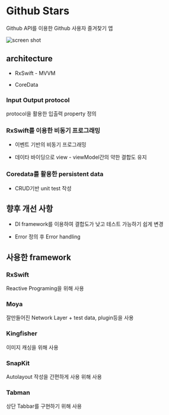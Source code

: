 # Github Stars

Github API를 이용한 Github 사용자 즐겨찾기 앱

![screen shot](https://d.pr/i/G03uSF)

## architecture

- RxSwift - MVVM

- CoreData

### Input Output protocol

protocol을 활용한 입출력 property 정의

### RxSwift를 이용한 비동기 프로그래밍

- 이벤트 기반의 비동기 프로그래밍

- 데이타 바이딩으로 view - viewModel간의 약한 결합도 유지

### Coredata를 활용한 persistent data

- CRUD기반 unit test 작성

## 향후 개선 사항

- DI framework를 이용하여 결합도가 낮고 테스트 가능하기 쉽게 변경

- Error 정의 후 Error handling

## 사용한 framework

### RxSwift

Reactive Programing을 위해 사용

### Moya

잘만들어진 Network Layer + test data, plugin등을 사용

### Kingfisher

이미지 캐싱을 위해 사용

### SnapKit

Autolayout 작성을 간편하게 사용 위해 사용

### Tabman

상단 Tabbar를 구현하기 위해 사용
